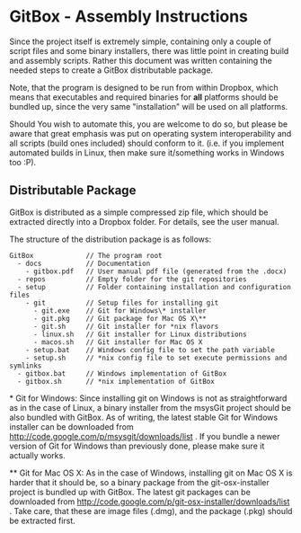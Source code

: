   GitBox - Assembly Instructions
==================================

Since the project itself is extremely simple, containing only a couple of script
files and some binary installers, there was little point in creating build and
assembly scripts. Rather this document was written containing the needed steps
to create a GitBox distributable package.

Note, that the program is designed to be run from within Dropbox, which means
that executables and required binaries for **all** platforms should be bundled up,
since the very same "installation" will be used on all platforms.

Should You wish to automate this, you are welcome to do so, but please be aware
that great emphasis was put on operating system interoperability and all scripts
(build ones included) should conform to it. (i.e. if you implement automated
builds in Linux, then make sure it/something works in Windows too :P).


  Distributable Package
-------------------------

GitBox is distributed as a simple compressed zip file, which should be extracted
directly into a Dropbox folder. For details, see the user manual.

The structure of the distribution package is as follows:

    GitBox             // The program root
      - docs           // Documentation
        - gitbox.pdf   // User manual pdf file (generated from the .docx)
      - repos          // Empty folder for the git repositories
      - setup          // Folder containing installation and configuration files 
        - git          // Setup files for installing git
          - git.exe    // Git for Windows\* installer
          - git.pkg    // Git package for Mac OS X\**
          - git.sh     // Git installer for *nix flavors
          - linux.sh   // Git installer for Linux distributions
          - macos.sh   // Git installer for Mac OS X
        - setup.bat    // Windows config file to set the path variable
        - setup.sh     // *nix config file to set execute permissions and symlinks
      - gitbox.bat     // Windows implementation of GitBox
      - gitbox.sh      // *nix implementation of GitBox
  
\* Git for Windows: Since installing git on Windows is not as straightforward as
in the case of Linux, a binary installer from the msysGit project should be also
bundled with GitBox. As of writing, the latest stable Git for Windows installer
can be downloaded from http://code.google.com/p/msysgit/downloads/list . If you
bundle a newer version of Git for Windows than previously done, please make sure
it actually works.

\** Git for Mac OS X: As in the case of Windows, installing git on Mac OS X is
harder that it should be, so a binary package from the git-osx-installer project
is bundled up with GitBox. The latest git packages can be downloaded from
http://code.google.com/p/git-osx-installer/downloads/list . Take care, that these
are image files (.dmg), and the package (.pkg) should be extracted first.
